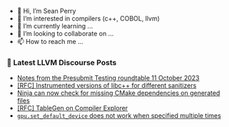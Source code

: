 - 👋 Hi, I’m Sean Perry
- 👀 I’m interested in compilers (c++, COBOL, llvm)
- 🌱 I’m currently learning ...
- 💞️ I’m looking to collaborate on ...
- 📫 How to reach me ...

<!---
s66perry/s66perry is a ✨ special ✨ repository because its `README.md` (this file) appears on your GitHub profile.
You can click the Preview link to take a look at your changes.
--->
### 📕 Latest LLVM Discourse Posts

<!-- DISCOURSE-LLVM:START -->
- [Notes from the Presubmit Testing roundtable 11 October 2023](https://discourse.llvm.org/t/notes-from-the-presubmit-testing-roundtable-11-october-2023/74247?page=2#post_22)
- [[RFC] Instrumented versions of libc++ for different sanitizers](https://discourse.llvm.org/t/rfc-instrumented-versions-of-libc-for-different-sanitizers/71653#post_8)
- [Ninja can now check for missing CMake dependencies on generated files](https://discourse.llvm.org/t/ninja-can-now-check-for-missing-cmake-dependencies-on-generated-files/74344#post_2)
- [[RFC] TableGen on Compiler Explorer](https://discourse.llvm.org/t/rfc-tablegen-on-compiler-explorer/74316#post_2)
- [`gpu.set_default_device` does not work when specified multiple times](https://discourse.llvm.org/t/gpu-set-default-device-does-not-work-when-specified-multiple-times/74317#post_2)
<!-- DISCOURSE-LLVM:END -->
